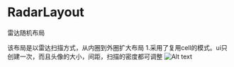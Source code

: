 # RadarLayout
雷达随机布局

该布局是以雷达扫描方式，从内圈到外圈扩大布局
1.采用了复用cell的模式。ui只创建一次，而且头像的大小，间距，扫描的密度都可调整
![Alt text](https://feifeiwuxian@github.com/feifeiwuxian/RadarLayout/demo.gif)

